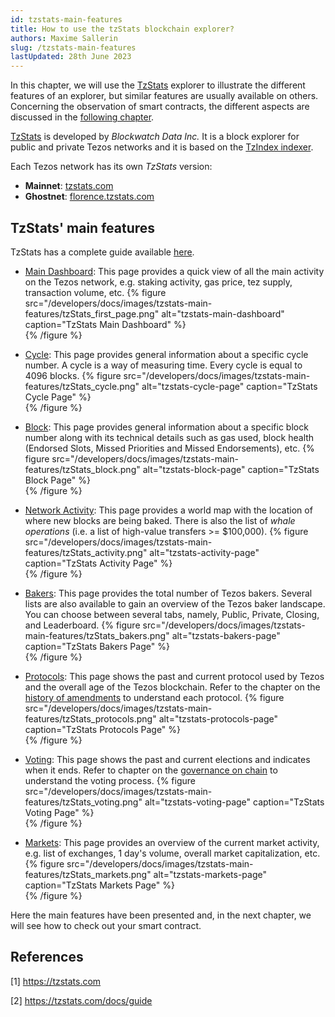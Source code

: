 ```yaml
---
id: tzstats-main-features
title: How to use the tzStats blockchain explorer?
authors: Maxime Sallerin
slug: /tzstats-main-features
lastUpdated: 28th June 2023
---
```


In this chapter, we will use the [TzStats](https://tzstats.com/) explorer to illustrate the different features of an explorer, but similar features are usually available on others. Concerning the observation of smart contracts, the different aspects are discussed in the [following chapter](/explorer/tzstats-smart-contract).

[TzStats](https://tzstats.com/) is developed by _Blockwatch Data Inc._ It is a block explorer for public and private Tezos networks and it is based on the [TzIndex indexer](https://github.com/blockwatch-cc/tzindex).

Each Tezos network has its own _TzStats_ version:

- **Mainnet**: [tzstats.com](https://tzstats.com)
- **Ghostnet**: [florence.tzstats.com](https://ghost.tzstats.com/)

## TzStats' main features

TzStats has a complete guide available [here](https://tzstats.com/docs/guide).

- [Main Dashboard](https://tzstats.com/): This page provides a quick view of all the main activity on the Tezos network, e.g. staking activity, gas price, tez supply, transaction volume, etc.
{% figure 
  src="/developers/docs/images/tzstats-main-features/tzStats_first_page.png" 
  alt="tzstats-main-dashboard" 
  caption="TzStats Main Dashboard" %}  
{% /figure %}

- [Cycle](https://tzstats.com/cycle/head): This page provides general information about a specific cycle number. A cycle is a way of measuring time. Every cycle is equal to 4096 blocks.
{% figure 
  src="/developers/docs/images/tzstats-main-features/tzStats_cycle.png" 
  alt="tzstats-cycle-page" 
  caption="TzStats Cycle Page" %}  
{% /figure %}
  
- [Block](https://tzstats.com/1496426): This page provides general information about a specific block number along with its technical details such as gas used, block health (Endorsed Slots, Missed Priorities and Missed Endorsements), etc.
{% figure 
  src="/developers/docs/images/tzstats-main-features/tzStats_block.png" 
  alt="tzstats-block-page" 
  caption="TzStats Block Page" %}  
{% /figure %}

- [Network Activity](https://tzstats.com/activity): This page provides a world map with the location of where new blocks are being baked. There is also the list of _whale operations_ (i.e. a list of high-value transfers >= $100,000).
{% figure 
  src="/developers/docs/images/tzstats-main-features/tzStats_activity.png" 
  alt="tzstats-activity-page" 
  caption="TzStats Activity Page" %}  
{% /figure %}

- [Bakers](https://tzstats.com/bakers): This page provides the total number of Tezos bakers. Several lists are also available to gain an overview of the Tezos baker landscape. You can choose between several tabs, namely, Public, Private, Closing, and Leaderboard.
{% figure 
  src="/developers/docs/images/tzstats-main-features/tzStats_bakers.png" 
  alt="tzstats-bakers-page" 
  caption="TzStats Bakers Page" %}  
{% /figure %}

- [Protocols](https://tzstats.com/protocols): This page shows the past and current protocol used by Tezos and the overall age of the Tezos blockchain. Refer to the chapter on the [history of amendments](/tezos-basics/history-of-amendments) to understand each protocol.
{% figure 
  src="/developers/docs/images/tzstats-main-features/tzStats_protocols.png" 
  alt="tzstats-protocols-page" 
  caption="TzStats Protocols Page" %}  
{% /figure %}

- [Voting](https://tzstats.com/election/head): This page shows the past and current elections and indicates when it ends. Refer to chapter on the [governance on chain](/tezos-basics/governance-on-chain) to understand the voting process.
{% figure 
  src="/developers/docs/images/tzstats-main-features/tzStats_voting.png" 
  alt="tzstats-voting-page" 
  caption="TzStats Voting Page" %}  
{% /figure %}

- [Markets](https://tzstats.com/markets): This page provides an overview of the current market activity, e.g. list of exchanges, 1 day's volume, overall market capitalization, etc.
{% figure 
  src="/developers/docs/images/tzstats-main-features/tzStats_markets.png" 
  alt="tzstats-markets-page" 
  caption="TzStats Markets Page" %}  
{% /figure %}

Here the main features have been presented and, in the next chapter, we will see how to check out your smart contract.

## References

[1] https://tzstats.com

[2] https://tzstats.com/docs/guide
